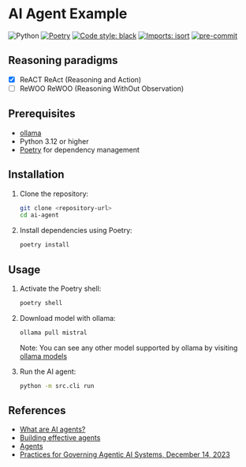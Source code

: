 # AI Agent Example

![Python](https://img.shields.io/badge/python-3.12-blue)
[![Poetry](https://img.shields.io/endpoint?url=https://python-poetry.org/badge/v0.json)](https://python-poetry.org/)
[![Code style: black](https://img.shields.io/badge/code%20style-black-000000.svg)](https://github.com/psf/black)
[![Imports: isort](https://img.shields.io/badge/%20imports-isort-%231674b1?style=flat&labelColor=ef8336)](https://pycqa.github.io/isort/)
[![pre-commit](https://img.shields.io/badge/pre--commit-enabled-brightgreen?logo=pre-commit&logoColor=white)](https://github.com/pre-commit/pre-commit)


## Reasoning paradigms

- [x] ReACT ReAct (Reasoning and Action)
- [ ] ReWOO ReWOO (Reasoning WithOut Observation)

## Prerequisites

- [ollama](https://ollama.com/l)
- Python 3.12 or higher
- [Poetry](https://python-poetry.org/docs/#installation) for dependency management

## Installation

1. Clone the repository:
   ```bash
   git clone <repository-url>
   cd ai-agent
   ```

2. Install dependencies using Poetry:
   ```bash
   poetry install
   ```

## Usage

1. Activate the Poetry shell:
   ```bash
   poetry shell
   ```

2. Download model with ollama:
   ```bash
   ollama pull mistral
   ```

   Note: You can see any other model supported by ollama by visiting [ollama models](https://ollama.com/search)

3. Run the AI agent:
   ```bash
   python -m src.cli run
   ```

## References

- [What are AI agents?](https://www.ibm.com/think/topics/ai-agents)
- [Building effective agents](https://www.anthropic.com/research/building-effective-agents)
- [Agents](https://www.kaggle.com/whitepaper-agents)
- [Practices for Governing Agentic AI Systems, December 14, 2023](https://openai.com/index/practices-for-governing-agentic-ai-systems/)
